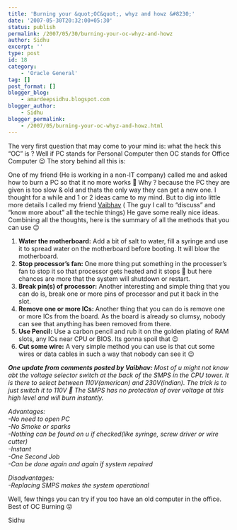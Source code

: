 ```yaml
---
title: 'Burning your &quot;OC&quot;, whyz and howz &#8230;'
date: '2007-05-30T20:32:00+05:30'
status: publish
permalink: /2007/05/30/burning-your-oc-whyz-and-howz
author: Sidhu
excerpt: ''
type: post
id: 18
category:
    - 'Oracle General'
tag: []
post_format: []
blogger_blog:
    - amardeepsidhu.blogspot.com
blogger_author:
    - Sidhu
blogger_permalink:
    - /2007/05/burning-your-oc-whyz-and-howz.html
---
```

The very first question that may come to your mind is: what the heck this “OC” is ? Well if PC stands for Personal Computer then OC stands for Office Computer 😉 The story behind all this is:

One of my friend (He is working in a non-IT company) called me and asked how to burn a PC so that it no more works 🙂 Why ? because the PC they are given is too slow &amp; old and thats the only way they can get a new one. I thought for a while and 1 or 2 ideas came to my mind. But to dig into little more details I called my friend [Vaibhav](http://rollercoasters-bunker.blogspot.com/) ( The guy I call to “discuss” and “know more about” all the techie things) He gave some really nice ideas. Combining all the thoughts, here is the summary of all the methods that you can use 😉

1. <span style="font-weight: bold;">Water the motherboard:</span> Add a bit of salt to water, fill a syringe and use it to spread water on the motherboard before booting. It will blow the motherboard.
2. <span style="font-weight: bold;">Stop processor’s fan: </span>One more thing put something in the processer’s fan to stop it so that processor gets heated and it stops 🙂 but here chances are more that the system will shutdown or restart.
3. <span style="font-weight: bold;">Break pin(s) of processor:</span> Another interesting and simple thing that you can do is, break one or more pins of processor and put it back in the slot.
4. <span style="font-weight: bold;">Remove one or more ICs: </span>Another thing that you can do is remove one or more ICs from the board. As the board is already so clumsy, nobody can see that anything has been removed from there.
5. <span style="font-weight: bold;">Use Pencil:</span> Use a carbon pencil and rub it on the golden plating of RAM slots, any ICs near CPU or BIOS. Its gonna spoil that 😉
6. <span style="font-weight: bold;">Cut some wire:</span> A very simple method you can use is that cut some wires or data cables in such a way that nobody can see it 😉

<span style="font-weight: bold; font-style: italic;">One update from comments posted by Vaibhav: </span><span style="font-style: italic;">Most of u might not know abt the voltage selector switch at the back of the SMPS in the CPU tower. It is there to select between 110V(american) and 230V(indian). The trick is to just switch it to 110V 🙂 The SMPS has no protection of over voltage at this high level and will burn instantly.</span>

<span style="font-style: italic;">Advantages:</span>  
<span style="font-style: italic;">-No need to open PC</span>  
<span style="font-style: italic;">-No Smoke or sparks</span>  
<span style="font-style: italic;">-Nothing can be found on u if checked(like syringe, screw driver or wire cutter)</span>  
<span style="font-style: italic;">-Instant</span>  
<span style="font-style: italic;">-One Second Job</span>  
<span style="font-style: italic;">-Can be done again and again if system repaired</span>

<span style="font-style: italic;">Disadvantages:</span>  
<span style="font-style: italic;">-Replacing SMPS makes the system operational</span>

Well, few things you can try if you too have an old computer in the office. Best of OC Burning 😛

Sidhu